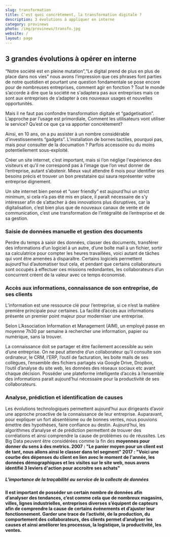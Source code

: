 ```yaml
---
slug: transformation
title: C'est quoi concrètement, la transformation digitale ?
description: 3 évolutions à appliquer en interne
category: provinews
photo: /img/provinews/transfo.jpg
website: /
layout: page
---
```

<h2> 3 grandes évolutions à opérer en interne </h2>

“Notre société est en pleine mutation”,“Le digital prend de plus en plus de place dans nos vies” nous avons l’impression que ces phrases font parties de notre quotidien et pourtant une question fondamentale se pose encore pour de nombreuses entreprises, comment agir en fonction ? Tout le monde s’accorde à dire que la société ne s'adaptera pas aux entreprises mais ce sont aux entreprises de s’adapter à ces nouveaux usages et nouvelles opportunités.

Mais il ne faut pas confondre transformation digitale et “gadgetisation”. L’approche par l’usage est primordiale, Comment les utilisateurs vont utiliser le service? Qu’est ce que ça va apporter concrètement?


Ainsi, en 10 ans, on a pu assister à un nombre considérable d’investissements “gadgets”. L’installation de bornes tactiles, pourquoi pas, mais pour consulter de la documation ? Parfois accessoire ou du moins potentiellement sous-exploité.

Créer un site internet, c’est important, mais si l’on néglige l'expérience des visiteurs et qu’il ne correspond pas à l’image que l’on veut donner de l’entreprise, autant s’abstenir. Mieux vaut attendre 6 mois pour identifier ses besoins précis et trouver un bon prestataire qui saura représenter votre entreprise dignement.

Un site internet bien pensé et “user friendly” est aujourd’hui un strict minimum, si cela n’a pas été mis en place, il paraît nécessaire de s’y intéresser afin de s’attacher à des innovations plus disruptives, car la digitalisation, c’est bien plus que de nouveaux canaux de vente et de communication, c’est une transformation de l’intégralité de l’entreprise et de sa gestion.

<h3> Saisie de données manuelle et gestion des documents </h3>

Perdre du temps à saisir des données, classer des documents, transférer des informations d’un logiciel à un autre, d’une boîte mail à un fichier, sortir sa calculatrice pour compter les heures travaillées, voici autant de tâches qui vont être amenées à disparaître. Certains logiciels permettent aujourd’hui d’automatiser tout cela, et pendant que certains collaborateurs sont occupés à effectuer ces missions redondantes, les collaborateurs d’un concurrent créent de la valeur avec ce temps économisé.

<h3>Accès aux informations, connaissance de son entreprise, de ses clients</h3>

L’information est une ressource clé pour l’entreprise, si ce n’est la matière première principale pour certaines. La facilité d’accès aux informations présente un premier point majeur pour moderniser une entreprise.

Selon L’Association Information et Management (AIM), un employé passe en moyenne 7h30 par semaine à rechercher une information, papier ou numérique, sans la trouver.

La connaissance doit se partager et être facilement accessible au sein d’une entreprise. On ne peut attendre d’un collaborateur qu’il consulte son ordinateur, le CRM, l’ERP, l’outil de facturation, les boite mails de ses collègues, l’ensemble des fichiers partagés via Google Drive, Dropbox, l’outil d’analyse du site web, les données des réseaux sociaux etc avant chaque décision. Posséder une plateforme intelligente d’accès à l’ensemble des informations parait aujourd’hui nécessaire pour la productivité de ses collaborateurs.



<h3> Analyse, prédiction et identification de causes </h3>

Les évolutions technologiques permettent aujourd’hui aux dirigeants d’avoir une approche proactive de la connaissance de leur entreprise. Auparavant, pour expliquer un fort absentéisme ou de bonnes ventes, nous pouvions émettre des hypothèses, faire confiance au destin. Aujourd’hui, les algorithmes d’analyse et de prédiction permettent de trouver des corrélations et ainsi comprendre la cause de problèmes ou de réussites. Les Big Data peuvent être considérées comme la fin des <b> moyennes <b/> pour donner du sens à des metrics.
2007 : "Le panier moyen pour un client est de tant, nous allons ainsi le classer dans tel segment"
2017 : "Voici une courbe des dépenses du client en lien avec le moment de l'année, les données démographiques et les visites sur le site web, nous avons identifié 3 leviers d'action pour accroitre ses achats"

<h5> L'importance de la traçabilité au service de la collecte de données </h5>

Il est important de posséder un certain nombre de données afin d’analyser des tendances, c’est comme cela que de nombreux magasins, villes, lignes industrielles, entreprises diverses s’équipent de capteurs afin de comprendre la cause de certains événements et d’ajuster leur fonctionnement.
Garder une trace de l’activité, de la production, du comportement des collaborateurs, des clients permet d’analyser les causes et ainsi améliorer les processus, la logistique, la productivité, les ventes.


